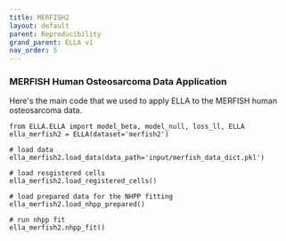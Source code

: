 ```yaml
---
title: MERFISH2
layout: default
parent: Reproducibility
grand_parent: ELLA v1
nav_order: 5
---
```


### MERFISH Human Osteosarcoma Data Application

Here's the main code that we used to apply ELLA to the MERFISH human osteosarcoma data.
```
from ELLA.ELLA import model_beta, model_null, loss_ll, ELLA
ella_merfish2 = ELLA(dataset='merfish2')

# load data
ella_merfish2.load_data(data_path='input/merfish_data_dict.pkl')

# load resgistered cells
ella_merfish2.load_registered_cells()

# load prepared data for the NHPP fitting
ella_merfish2.load_nhpp_prepared()

# run nhpp fit
ella_merfish2.nhpp_fit()
```

